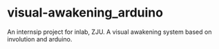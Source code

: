 # visual-awakening_arduino
An internsip project for inlab, ZJU. A visual awakening system based on involution and arduino. 
